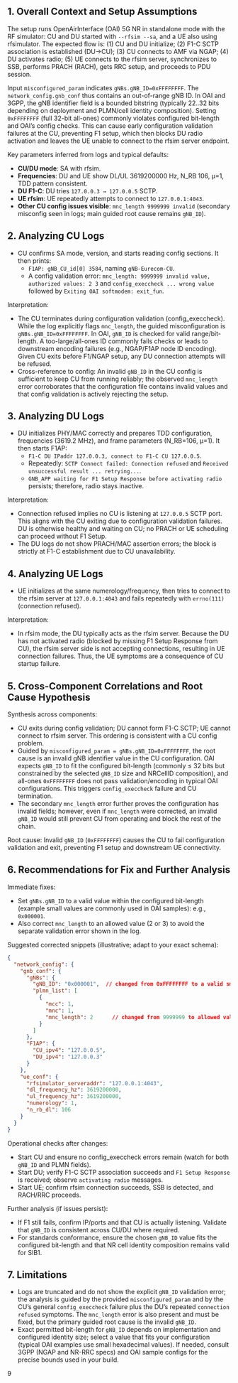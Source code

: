 ## 1. Overall Context and Setup Assumptions

The setup runs OpenAirInterface (OAI) 5G NR in standalone mode with the RF simulator: CU and DU started with `--rfsim --sa`, and a UE also using rfsimulator. The expected flow is: (1) CU and DU initialize; (2) F1-C SCTP association is established (DU→CU); (3) CU connects to AMF via NGAP; (4) DU activates radio; (5) UE connects to the rfsim server, synchronizes to SSB, performs PRACH (RACH), gets RRC setup, and proceeds to PDU session.

Input `misconfigured_param` indicates `gNBs.gNB_ID=0xFFFFFFFF`. The `network_config.gnb_conf` thus contains an out-of-range gNB ID. In OAI and 3GPP, the gNB identifier field is a bounded bitstring (typically 22..32 bits depending on deployment and PLMN/cell identity composition). Setting `0xFFFFFFFF` (full 32-bit all-ones) commonly violates configured bit-length and OAI’s config checks. This can cause early configuration validation failures at the CU, preventing F1 setup, which then blocks DU radio activation and leaves the UE unable to connect to the rfsim server endpoint.

Key parameters inferred from logs and typical defaults:
- **CU/DU mode**: SA with rfsim.
- **Frequencies**: DU and UE show DL/UL 3619200000 Hz, N_RB 106, µ=1, TDD pattern consistent.
- **DU F1-C**: DU tries `127.0.0.3 → 127.0.0.5` SCTP.
- **UE rfsim**: UE repeatedly attempts to connect to `127.0.0.1:4043`.
- **Other CU config issues visible**: `mnc_length 9999999 invalid` (secondary misconfig seen in logs; main guided root cause remains `gNB_ID`).


## 2. Analyzing CU Logs

- CU confirms SA mode, version, and starts reading config sections. It then prints:
  - `F1AP: gNB_CU_id[0] 3584`, naming `gNB-Eurecom-CU`.
  - A config validation error: `mnc_length: 9999999 invalid value, authorized values: 2 3` and `config_execcheck ... wrong value` followed by `Exiting OAI softmodem: exit_fun`.

Interpretation:
- The CU terminates during configuration validation (config_execcheck). While the log explicitly flags `mnc_length`, the guided misconfiguration is `gNBs.gNB_ID=0xFFFFFFFF`. In OAI, `gNB_ID` is checked for valid range/bit-length. A too-large/all-ones ID commonly fails checks or leads to downstream encoding failures (e.g., NGAP/F1AP node ID encoding). Given CU exits before F1/NGAP setup, any DU connection attempts will be refused.
- Cross-reference to config: An invalid `gNB_ID` in the CU config is sufficient to keep CU from running reliably; the observed `mnc_length` error corroborates that the configuration file contains invalid values and that config validation is actively rejecting the setup.


## 3. Analyzing DU Logs

- DU initializes PHY/MAC correctly and prepares TDD configuration, frequencies (3619.2 MHz), and frame parameters (N_RB=106, µ=1). It then starts F1AP:
  - `F1-C DU IPaddr 127.0.0.3, connect to F1-C CU 127.0.0.5`.
  - Repeatedly: `SCTP Connect failed: Connection refused` and `Received unsuccessful result ... retrying...`.
  - `GNB_APP waiting for F1 Setup Response before activating radio` persists; therefore, radio stays inactive.

Interpretation:
- Connection refused implies no CU is listening at `127.0.0.5` SCTP port. This aligns with the CU exiting due to configuration validation failures. DU is otherwise healthy and waiting on CU; no PRACH or UE scheduling can proceed without F1 Setup.
- The DU logs do not show PRACH/MAC assertion errors; the block is strictly at F1-C establishment due to CU unavailability.


## 4. Analyzing UE Logs

- UE initializes at the same numerology/frequency, then tries to connect to the rfsim server at `127.0.0.1:4043` and fails repeatedly with `errno(111)` (connection refused).

Interpretation:
- In rfsim mode, the DU typically acts as the rfsim server. Because the DU has not activated radio (blocked by missing F1 Setup Response from CU), the rfsim server side is not accepting connections, resulting in UE connection failures. Thus, the UE symptoms are a consequence of CU startup failure.


## 5. Cross-Component Correlations and Root Cause Hypothesis

Synthesis across components:
- CU exits during config validation; DU cannot form F1-C SCTP; UE cannot connect to rfsim server. This ordering is consistent with a CU config problem.
- Guided by `misconfigured_param = gNBs.gNB_ID=0xFFFFFFFF`, the root cause is an invalid gNB identifier value in the CU configuration. OAI expects `gNB_ID` to fit the configured bit-length (commonly ≤ 32 bits but constrained by the selected `gNB_ID` size and NRCellID composition), and all-ones `0xFFFFFFFF` does not pass validation/encoding in typical OAI configurations. This triggers `config_execcheck` failure and CU termination.
- The secondary `mnc_length` error further proves the configuration has invalid fields; however, even if `mnc_length` were corrected, an invalid `gNB_ID` would still prevent CU from operating and block the rest of the chain.

Root cause: Invalid `gNB_ID` (`0xFFFFFFFF`) causes the CU to fail configuration validation and exit, preventing F1 setup and downstream UE connectivity.


## 6. Recommendations for Fix and Further Analysis

Immediate fixes:
- Set `gNBs.gNB_ID` to a valid value within the configured bit-length (example small values are commonly used in OAI samples): e.g., `0x000001`.
- Also correct `mnc_length` to an allowed value (2 or 3) to avoid the separate validation error shown in the log.

Suggested corrected snippets (illustrative; adapt to your exact schema):

```json
{
  "network_config": {
    "gnb_conf": {
      "gNBs": {
        "gNB_ID": "0x000001",  // changed from 0xFFFFFFFF to a valid small ID
        "plmn_list": [
          {
            "mcc": 1,
            "mnc": 1,
            "mnc_length": 2      // changed from 9999999 to allowed value 2 or 3
          }
        ]
      },
      "F1AP": {
        "CU_ipv4": "127.0.0.5",
        "DU_ipv4": "127.0.0.3"
      }
    },
    "ue_conf": {
      "rfsimulator_serveraddr": "127.0.0.1:4043",
      "dl_frequency_hz": 3619200000,
      "ul_frequency_hz": 3619200000,
      "numerology": 1,
      "n_rb_dl": 106
    }
  }
}
```

Operational checks after changes:
- Start CU and ensure no config_execcheck errors remain (watch for both `gNB_ID` and PLMN fields).
- Start DU; verify F1-C SCTP association succeeds and `F1 Setup Response` is received; observe `activating radio` messages.
- Start UE; confirm rfsim connection succeeds, SSB is detected, and RACH/RRC proceeds.

Further analysis (if issues persist):
- If F1 still fails, confirm IP/ports and that CU is actually listening. Validate that `gNB_ID` is consistent across CU/DU where required.
- For standards conformance, ensure the chosen `gNB_ID` value fits the configured bit-length and that NR cell identity composition remains valid for SIB1.


## 7. Limitations

- Logs are truncated and do not show the explicit `gNB_ID` validation error; the analysis is guided by the provided `misconfigured_param` and by the CU’s general `config_execcheck` failure plus the DU’s repeated `connection refused` symptoms. The `mnc_length` error is also present and must be fixed, but the primary guided root cause is the invalid `gNB_ID`.
- Exact permitted bit-length for `gNB_ID` depends on implementation and configured identity size; select a value that fits your configuration (typical OAI examples use small hexadecimal values). If needed, consult 3GPP (NGAP and NR-RRC specs) and OAI sample configs for the precise bounds used in your build.

9